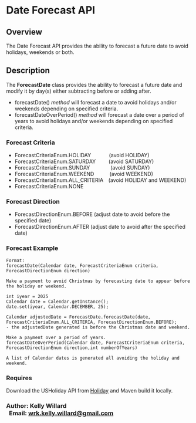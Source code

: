 # Date Forecast API

## Overview

The Date Forecast API provides the ability to forecast a future date to avoid holidays, weekends or both.

## Description

The **ForecastDate** class provides the ability to forecast a future date and modify it by day(s) either subtracting before or adding after.
- forecastDate() *method* will forecast a date to avoid holidays and/or weekends depending on specified criteria.
- forecastDateOverPeriod() *method* will forecast a date over a period of years to avoid holidays and/or weekends depending on specified criteria.

### Forecast Criteria
- ForecastCriteriaEnum.HOLIDAY&emsp;&emsp;&emsp;&ensp;(avoid HOLIDAY)
- ForecastCriteriaEnum.SATURDAY&emsp;&emsp;&ensp;(avoid SATURDAY) 
- ForecastCriteriaEnum.SUNDAY&emsp;&emsp;&emsp;&ensp;&ensp;(avoid SUNDAY)
- ForecastCriteriaEnum.WEEKEND&emsp;&emsp;&emsp;(avoid WEEKEND)
- ForecastCriteriaEnum.ALL_CRITERIA&emsp;(avoid HOLIDAY and WEEKEND)
- ForecastCriteriaEnum.NONE 

### Forecast Direction
- ForecastDirectionEnum.BEFORE (adjust date to avoid before the specified date)
- ForecastDirectionEnum.AFTER  (adjust date to avoid after the specified date) 

### Forecast Example
```
Format:
forecastDate(Calendar date, ForecastCriteriaEnum criteria, ForecastDirectionEnum direction)

Make a payment to avoid Christmas by forecasting date to appear before the holiday or weekend.

int iyear = 2025
Calendar date = Calendar.getInstance();
date.set(iyear, Calendar.DECEMBER, 25);

Calendar adjustedDate = ForecastDate.forecastDate(date, ForecastCriteriaEnum.ALL_CRITERIA, ForecastDirectionEnum.BEFORE);
- the adjustedDate generated is before the Christmas date and weekend.

Make a payment over a period of years.
forecastDateOverPeriod(Calendar date, ForecastCriteriaEnum criteria, ForecastDirectionEnum direction,int numberOfYears)

A list of Calendar dates is generated all avoiding the holiday and weekend.
```

### Requires
Download the USHoliday API from [Holiday](https://github.com/kellyWillard-dev/Holiday.git) and Maven build it locally.


### Author: Kelly Willard<br/>&nbsp;&nbsp;Email: wrk.kelly.willard@gmail.com